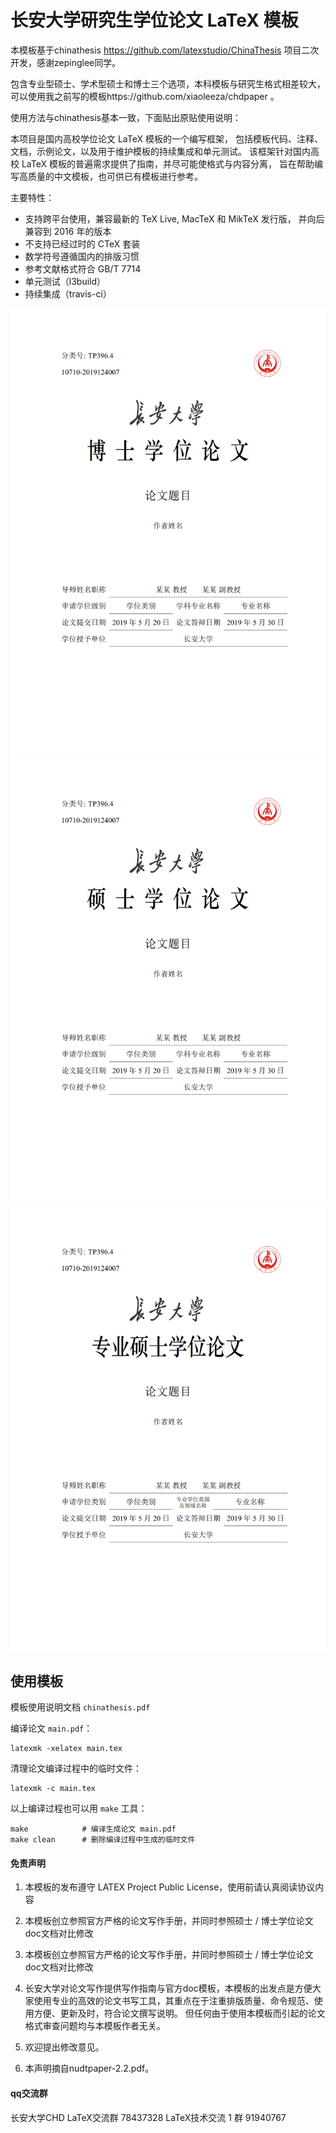 # 长安大学研究生学位论文 LaTeX 模板

本模板基于chinathesis https://github.com/latexstudio/ChinaThesis 项目二次开发，感谢zepinglee同学。

包含专业型硕士、学术型硕士和博士三个选项，本科模板与研究生格式相差较大，可以使用我之前写的模板https://github.com/xiaoleeza/chdpaper 。

使用方法与chinathesis基本一致，下面贴出原贴使用说明：

本项目是国内高校学位论文 LaTeX 模板的一个编写框架，
包括模板代码、注释、文档，示例论文，以及用于维护模板的持续集成和单元测试。
该框架针对国内高校 LaTeX 模板的普遍需求提供了指南，并尽可能使格式与内容分离，
旨在帮助编写高质量的中文模板，也可供已有模板进行参考。

主要特性：
- 支持跨平台使用，兼容最新的 TeX Live, MacTeX 和 MikTeX 发行版，
  并向后兼容到 2016 年的版本
- 不支持已经过时的 CTeX 套装
- 数学符号遵循国内的排版习惯
- 参考文献格式符合 GB/T 7714
- 单元测试（l3build）
- 持续集成（travis-ci）

![](./githubimg/doctor.png)
![](./githubimg/master.png)
![](./githubimg/profmaster.png)

## 使用模板

模板使用说明文档 `chinathesis.pdf`

编译论文 `main.pdf`：
```
latexmk -xelatex main.tex
```

清理论文编译过程中的临时文件：
```
latexmk -c main.tex
```

以上编译过程也可以用 `make` 工具：
```
make            # 编译生成论文 main.pdf
make clean      # 删除编译过程中生成的临时文件
```



#### 免责声明 

1. 本模板的发布遵守 LATEX Project Public License，使用前请认真阅读协议内容 

2. 本模板创立参照官方严格的论文写作手册，并同时参照硕士 / 博士学位论文doc文档对比修改 

3. 本模板创立参照官方严格的论文写作手册，并同时参照硕士 / 博士学位论文doc文档对比修改 

4. 长安大学对论文写作提供写作指南与官方doc模板，本模板的出发点是方便大家使用专业的高效的论文书写工具，其重点在于注重排版质量、命令规范、使用方便、更新及时，符合论文撰写说明。
   但任何由于使用本模板而引起的论文格式审查问题均与本模板作者无关。 

5. 欢迎提出修改意见。
6. 本声明摘自nudtpaper-2.2.pdf。

#### qq交流群
长安大学CHD LaTeX交流群 78437328
LaTeX技术交流 1 群 91940767
